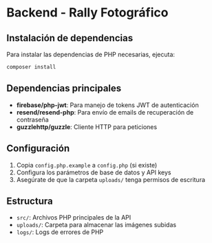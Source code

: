 # Backend - Rally Fotográfico

## Instalación de dependencias

Para instalar las dependencias de PHP necesarias, ejecuta:

```bash
composer install
```

## Dependencias principales

- **firebase/php-jwt**: Para manejo de tokens JWT de autenticación
- **resend/resend-php**: Para envío de emails de recuperación de contraseña
- **guzzlehttp/guzzle**: Cliente HTTP para peticiones

## Configuración

1. Copia `config.php.example` a `config.php` (si existe)
2. Configura los parámetros de base de datos y API keys
3. Asegúrate de que la carpeta `uploads/` tenga permisos de escritura

## Estructura

- `src/`: Archivos PHP principales de la API
- `uploads/`: Carpeta para almacenar las imágenes subidas
- `logs/`: Logs de errores de PHP
